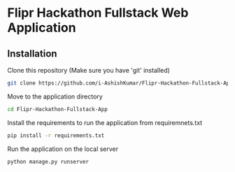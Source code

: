 # Flipr Hackathon Fullstack Web Application

## Installation

Clone this repository (Make sure you have 'git' installed)

```bash
git clone https://github.com/i-AshishKumar/Flipr-Hackathon-Fullstack-App.git
```
Move to the application directory
```bash
cd Flipr-Hackathon-Fullstack-App
```
Install the requirements to run the application from requiremnets.txt
```bash
pip install -r requirements.txt
```
Run the application on the local server
```bash
python manage.py runserver
```
